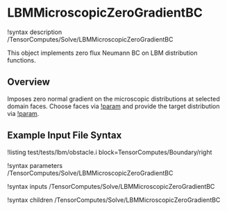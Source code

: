 # LBMMicroscopicZeroGradientBC

!syntax description /TensorComputes/Solve/LBMMicroscopicZeroGradientBC

This object implements zero flux Neumann BC on LBM distribution functions.

## Overview

Imposes zero normal gradient on the microscopic distributions at selected domain faces. Choose
faces via [!param](/TensorComputes/Solve/LBMMicroscopicZeroGradientBC/boundary) and provide the
target distribution via [!param](/TensorComputes/Solve/LBMMicroscopicZeroGradientBC/buffer).

## Example Input File Syntax

!listing test/tests/lbm/obstacle.i block=TensorComputes/Boundary/right

!syntax parameters /TensorComputes/Solve/LBMMicroscopicZeroGradientBC

!syntax inputs /TensorComputes/Solve/LBMMicroscopicZeroGradientBC

!syntax children /TensorComputes/Solve/LBMMicroscopicZeroGradientBC
